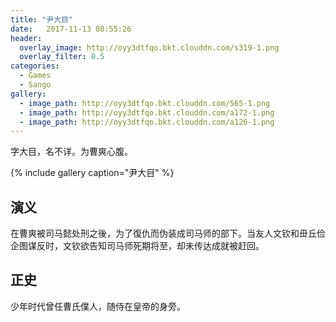 ```yaml
---
title: "尹大目"
date:   2017-11-13 08:55:26
header:
  overlay_image: http://oyy3dtfqo.bkt.clouddn.com/s319-1.png
  overlay_filter: 0.5
categories:
  - Games
  - Sango
gallery:
  - image_path: http://oyy3dtfqo.bkt.clouddn.com/565-1.png
  - image_path: http://oyy3dtfqo.bkt.clouddn.com/a172-1.png
  - image_path: http://oyy3dtfqo.bkt.clouddn.com/a126-1.png
---
```


字大目，名不详。为曹爽心腹。

{% include gallery caption="尹大目" %}

## 演义

在曹爽被司马懿处刑之後，为了復仇而伪装成司马师的部下。当友人文钦和毌丘俭企图谋反时，文钦欲告知司马师死期将至，却未传达成就被赶回。

## 正史

少年时代曾任曹氏僕人，随侍在皇帝的身旁。